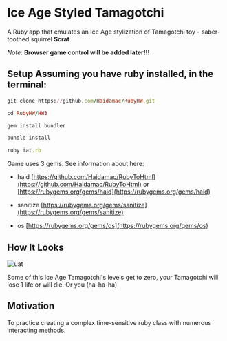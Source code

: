 # Ice Age Styled Tamagotchi

A Ruby app that emulates an Ice Age stylization of Tamagotchi toy - saber-toothed squirrel **Scrat**

*Note:* **Browser game control will be added later!!!**

## Setup Assuming you have ruby installed, in the terminal:

```ruby
git clone https://github.com/Haidamac/RubyHW.git
```

```ruby
cd RubyHW/HW3
```

```ruby
gem install bundler 
```

```ruby
bundle install
```

```ruby
ruby iat.rb
```

Game uses 3 gems. See information about here:

- haid [https://github.com/Haidamac/RubyToHtml](https://github.com/Haidamac/RubyToHtml) or [https://rubygems.org/gems/haid](https://rubygems.org/gems/haid)

- sanitize [https://rubygems.org/gems/sanitize](https://rubygems.org/gems/sanitize)

- os [https://rubygems.org/gems/os](https://rubygems.org/gems/os)

## How It Looks
![uat](https://user-images.githubusercontent.com/113309864/200182798-1d949aca-2077-4e08-845c-94d0729aa834.jpg)

Some of this Ice Age Tamagotchi's levels get to zero, your Tamagotchi will lose 1 life or will die. Or you (ha-ha-ha)

## Motivation

To practice creating a complex time-sensitive ruby class with numerous interacting methods.


